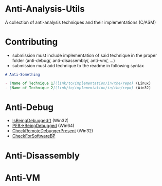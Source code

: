 # Anti-Analysis-Utils
A collection of anti-analysis techniques and their implementations (C/ASM)

# Contributing

- submission must include implementation of said technique in the proper folder (anti-debug/, anti-disassembly/, anti-vm/, ...)
- submission must add technique to the readme in following syntax

```md
# Anti-Something

- [Name of Technique 1](link/to/implementation/in/the/repo) (Linux)
- [Name of Technique 2](link/to/implementation/in/the/repo) (Win32)

```

# Anti-Debug

- [IsBeingDebugged()](Anti-Debug/IsBeingDebugged.c) (Win32)
- [PEB->BeingDebugged](Anti-Debug/BeingDebugged.c) (Win64)
- [CheckRemoteDebuggerPresent](Anti-Debug/CheckRemoteDebuggerPresent.c) (Win32)
- [CheckForSoftwareBP](Anti-Debug/CheckForSoftwareBP.c)

# Anti-Disassembly

# Anti-VM

